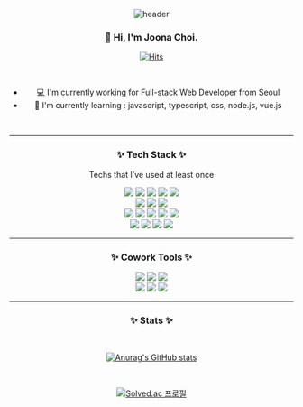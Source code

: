 <div align=center>

![header](https://capsule-render.vercel.app/api?type=waving&color=gradient&customColorList=0&height=250&section=header&fontSize=60)


### 👋 Hi, I'm Joona Choi. 
[![Hits](https://hits.seeyoufarm.com/api/count/incr/badge.svg?url=https%3A%2F%2Fgithub.com%2Fjoona95&count_bg=%234D4D4D&title_bg=%23FFADAD&icon=apachespark.svg&icon_color=%23E7E7E7&title=visitors&edge_flat=false)](https://hits.seeyoufarm.com)
 
</br>

- 💻 I'm currently working for Full-stack Web Developer from Seoul
- 🌱 I'm currently learning : javascript, typescript, css, node.js, vue.js

</br>

-------------
### ✨ Tech Stack ✨

Techs that I’ve used at least once   
   
<img src="https://img.shields.io/badge/JAVA-007396?style=flat-square&logo=java&logoColor=white" /> 
<img src="https://img.shields.io/badge/typescript-3178C6?style=flat-square&logo=TypeScript&logoColor=white" />
<img src="https://img.shields.io/badge/javascript-F7DF1E?style=flat-square&logo=JavaScript&logoColor=white" />
<img src="https://img.shields.io/badge/C++-00599c?style=flat-square&logo=C%2B%2B&logoColor=white" /> 
<img src="https://img.shields.io/badge/C-A8B9CC?style=flat-square&logo=c&logoColor=white" /> 
</br>
<img src="https://img.shields.io/badge/HTML-E34F26?style=flat-square&logo=HTML5&logoColor=white"/> 
<img src="https://img.shields.io/badge/CSS-1572B6?style=flat-square&logo=CSS3&logoColor=white"/> 
<img src="https://img.shields.io/badge/Python-3766AB?style=flat-square&logo=Python&logoColor=white"/> 
</br>
<img src="https://img.shields.io/badge/Node.js-339933?style=flat-square&logo=Node.js&logoColor=white"/> 
<img src="https://img.shields.io/badge/SpringBoot-6DB33F?style=flat-square&logo=SpringBoot&logoColor=white"/> 
<img src="https://img.shields.io/badge/Vue.js-4FC08D?style=flat-square&logo=Vue.js&logoColor=white"/> 
<img src="https://img.shields.io/badge/Vuetify-1867C0?style=flat-square&logo=Vuetify&logoColor=white"/> 
<img src="https://img.shields.io/badge/Unity-000000?style=flat-square&logo=Unity&logoColor=white"/> 
</br>
<img src="https://img.shields.io/badge/AWS-232F3E?style=flat-square&logo=AmazonAWS&logoColor=white"/> 
<img src="https://img.shields.io/badge/MySQL-4479A1?style=flat-square&logo=MySQL&logoColor=white"/> 
<img src="https://img.shields.io/badge/MariaDB-003545?style=flat-square&logo=MariaDB&logoColor=white"/> 
<img src="https://img.shields.io/badge/ORACLE-F80000?style=flat-square&logo=Oracle&logoColor=white"/> 

</br>

-------------
### ✨ Cowork Tools ✨

<img src="https://img.shields.io/badge/Github-181717?style=flat-square&logo=Github&logoColor=white"/> 
<img src="https://img.shields.io/badge/Postman-FF6C37?style=flat-square&logo=Postman&logoColor=white"/> 
<img src="https://img.shields.io/badge/Notion-000000?style=flat-square&logo=Notion&logoColor=white"/> 
</br>
<img src="https://img.shields.io/badge/Slack-4A154B?style=flat-square&logo=Slack&logoColor=white"/> 
<img src="https://img.shields.io/badge/Jira-0052CC?style=flat-square&logo=Jira&logoColor=white"/> 
<img src="https://img.shields.io/badge/Figma-F24E1E?style=flat-square&logo=Figma&logoColor=white"/> 


</br>

-------------
### ✨ Stats ✨

</br>

[![Anurag's GitHub stats](https://github-readme-stats.vercel.app/api?username=joona95&count_private=true&show_icons=true&theme=dracula)](https://github.com/anuraghazra/github-readme-stats)

</br>

[![Solved.ac
프로필](http://mazassumnida.wtf/api/v2/generate_badge?boj=joona95)](https://solved.ac/joona95)

</div>


<!--
**joona95/joona95** is a ✨ _special_ ✨ repository because its `README.md` (this file) appears on your GitHub profile.

Here are some ideas to get you started:

- 🔭 I’m currently working on ...
- 🌱 I’m currently learning ...
- 👯 I’m looking to collaborate on ...
- 🤔 I’m looking for help with ...
- 💬 Ask me about ...
- 📫 How to reach me: ...
- 😄 Pronouns: ...
- ⚡ Fun fact: ...
-->
